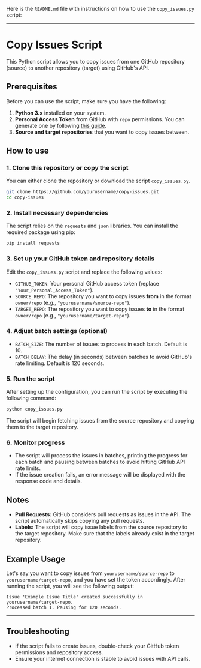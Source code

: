 Here is the `README.md` file with instructions on how to use the `copy_issues.py` script:

---

# Copy Issues Script

This Python script allows you to copy issues from one GitHub repository (source) to another repository (target) using GitHub's API.

## Prerequisites

Before you can use the script, make sure you have the following:

1. **Python 3.x** installed on your system.
2. **Personal Access Token** from GitHub with `repo` permissions. You can generate one by following [this guide](https://docs.github.com/en/github/authenticating-to-github/creating-a-personal-access-token).
3. **Source and target repositories** that you want to copy issues between.

## How to use

### 1. Clone this repository or copy the script
You can either clone the repository or download the script `copy_issues.py`.

```bash
git clone https://github.com/yourusername/copy-issues.git
cd copy-issues
```

### 2. Install necessary dependencies

The script relies on the `requests` and `json` libraries. You can install the required package using pip:

```bash
pip install requests
```

### 3. Set up your GitHub token and repository details

Edit the `copy_issues.py` script and replace the following values:

- `GITHUB_TOKEN`: Your personal GitHub access token (replace `"Your_Personal_Access_Token"`).
- `SOURCE_REPO`: The repository you want to copy issues **from** in the format `owner/repo` (e.g., `"yourusername/source-repo"`).
- `TARGET_REPO`: The repository you want to copy issues **to** in the format `owner/repo` (e.g., `"yourusername/target-repo"`).

### 4. Adjust batch settings (optional)

- `BATCH_SIZE`: The number of issues to process in each batch. Default is 10.
- `BATCH_DELAY`: The delay (in seconds) between batches to avoid GitHub's rate limiting. Default is 120 seconds.

### 5. Run the script

After setting up the configuration, you can run the script by executing the following command:

```bash
python copy_issues.py
```

The script will begin fetching issues from the source repository and copying them to the target repository.

### 6. Monitor progress

- The script will process the issues in batches, printing the progress for each batch and pausing between batches to avoid hitting GitHub API rate limits.
- If the issue creation fails, an error message will be displayed with the response code and details.

## Notes

- **Pull Requests:** GitHub considers pull requests as issues in the API. The script automatically skips copying any pull requests.
- **Labels:** The script will copy issue labels from the source repository to the target repository. Make sure that the labels already exist in the target repository.

## Example Usage

Let's say you want to copy issues from `yourusername/source-repo` to `yourusername/target-repo`, and you have set the token accordingly. After running the script, you will see the following output:

```
Issue 'Example Issue Title' created successfully in yourusername/target-repo.
Processed batch 1. Pausing for 120 seconds.
```

---

## Troubleshooting

- If the script fails to create issues, double-check your GitHub token permissions and repository access.
- Ensure your internet connection is stable to avoid issues with API calls.
  

